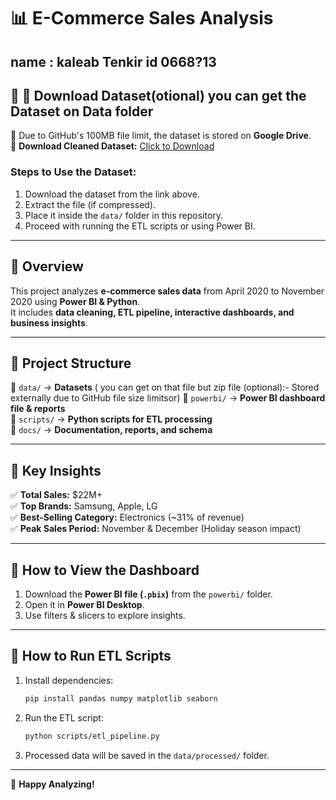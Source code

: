 # 📊 E-Commerce Sales Analysis

## name : kaleab Tenkir id 0668?13

## 🔹 🔗 Download Dataset(otional) you can get the Dataset on Data folder

📌 Due to GitHub's 100MB file limit, the dataset is stored on **Google Drive**.  
🔗 **Download Cleaned Dataset:** [Click to Download](https://drive.google.com/file/d/1iBnf53xoU5E2LNkel-ENWYYx5XNUXJCH/view?usp=sharing)

### **Steps to Use the Dataset:**

1. Download the dataset from the link above.
2. Extract the file (if compressed).
3. Place it inside the `data/` folder in this repository.
4. Proceed with running the ETL scripts or using Power BI.

---

## 🔹 Overview

This project analyzes **e-commerce sales data** from April 2020 to November 2020 using **Power BI & Python**.  
It includes **data cleaning, ETL pipeline, interactive dashboards, and business insights**.

---

## 🔹 Project Structure

📂 `data/` → **Datasets** ( you can get on that file but zip file (optional):- Stored externally due to GitHub file size limitsor)
📂 `powerbi/` → **Power BI dashboard file & reports**  
📂 `scripts/` → **Python scripts for ETL processing**  
📂 `docs/` → **Documentation, reports, and schema**

---

## 🔹 Key Insights

✅ **Total Sales:** $22M+  
✅ **Top Brands:** Samsung, Apple, LG  
✅ **Best-Selling Category:** Electronics (~31% of revenue)  
✅ **Peak Sales Period:** November & December (Holiday season impact)

---

## 🔹 How to View the Dashboard

1. Download the **Power BI file (`.pbix`)** from the `powerbi/` folder.
2. Open it in **Power BI Desktop**.
3. Use filters & slicers to explore insights.

---

## 🔹 How to Run ETL Scripts

1. Install dependencies:
   ```bash
   pip install pandas numpy matplotlib seaborn
   ```
2. Run the ETL script:
   ```bash
   python scripts/etl_pipeline.py
   ```
3. Processed data will be saved in the `data/processed/` folder.

---

🚀 **Happy Analyzing!**
